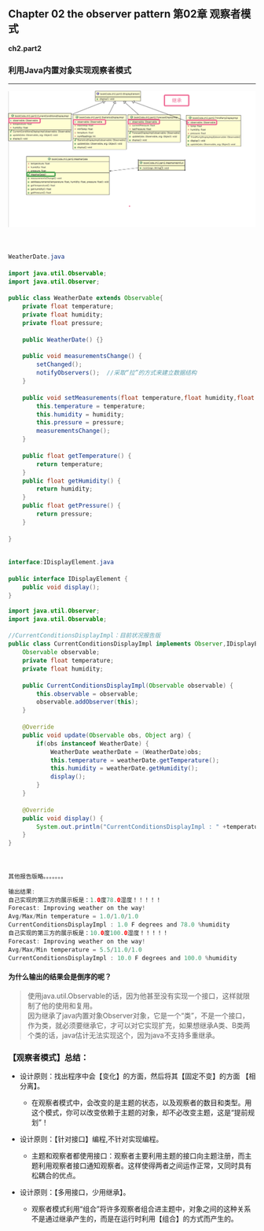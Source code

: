 ## Chapter 02 the observer pattern 第02章 观察者模式
 
**ch2.part2**
 
### 利用Java内置对象实现观察者模式



---
![类UML图](https://github.com/FreshStudent/HeadFirstDesignPatternsTest/blob/master/src/bookCode/ch2/part2/ch2_part2UML.png)

``` java


WeatherDate.java

import java.util.Observable;
import java.util.Observer;

public class WeatherDate extends Observable{
	private float temperature;
	private float humidity;
	private float pressure;
	
	public WeatherDate() {}  
	
	public void measurementsChange() {
		setChanged();
		notifyObservers();  //采取“拉”的方式来建立数据结构
	}

	public void setMeasurements(float temperature,float humidity,float pressure) {
		this.temperature = temperature;
		this.humidity = humidity;
		this.pressure = pressure;
		measurementsChange();
	}

	public float getTemperature() {
		return temperature;
	}
	public float getHumidity() {
		return humidity;
	}
	public float getPressure() {
		return pressure;
	}
	
}
```

```java

interface:IDisplayElement.java

public interface IDisplayElement {
	public void display();
}


```

``` java
import java.util.Observer;
import java.util.Observable;

//CurrentConditionsDisplayImpl：目前状况报告版
public class CurrentConditionsDisplayImpl implements Observer,IDisplayElement{
	Observable observable;
	private float temperature;
	private float humidity;
	
	public CurrentConditionsDisplayImpl(Observable observable) {
		this.observable = observable;
		observable.addObserver(this);
	}
	
	@Override
	public void update(Observable obs, Object arg) {
		if(obs instanceof WeatherDate) {
			WeatherDate weatherDate = (WeatherDate)obs;
			this.temperature = weatherDate.getTemperature();
			this.humidity = weatherDate.getHumidity();
			display();
		}
	}
	
	@Override
	public void display() {
		System.out.println("CurrentConditionsDisplayImpl : " +temperature+" F degrees and "+humidity +" %humidity");
	}
}



其他报告版略。。。。。。。
```


``` java
输出结果:
自己实现的第三方的展示板是：1.0度78.0湿度！！！！！
Forecast: Improving weather on the way!
Avg/Max/Min temperature = 1.0/1.0/1.0
CurrentConditionsDisplayImpl : 1.0 F degrees and 78.0 %humidity
自己实现的第三方的展示板是：10.0度100.0湿度！！！！！
Forecast: Improving weather on the way!
Avg/Max/Min temperature = 5.5/11.0/1.0
CurrentConditionsDisplayImpl : 10.0 F degrees and 100.0 %humidity
```
#### 为什么输出的结果会是倒序的呢？
> 使用java.util.Observable的话，因为他甚至没有实现一个接口，这样就限制了他的使用和复用。<br>
> 因为继承了java内置对象Observer对象，它是一个“类”，不是一个接口，作为类，就必须要继承它，才可以对它实现扩充，如果想继承A类、B类两个类的话，java估计无法实现这个，因为java不支持多重继承。<br>



### 【观察者模式】总结：
- 设计原则：找出程序中会【变化】的方面，然后将其【固定不变】的方面 【相分离】。
	- 在观察者模式中，会改变的是主题的状态，以及观察者的数目和类型。用这个模式，你可以改变依赖于主题的对象，却不必改变主题，这是“提前规划”！
- 设计原则：【针对接口】编程,不针对实现编程。
	- 主题和观察者都使用接口：观察者主要利用主题的接口向主题注册，而主题利用观察者接口通知观察者。这样使得两者之间运作正常，又同时具有松耦合的优点。

- 设计原则：【多用接口，少用继承】。
	- 观察者模式利用“组合”将许多观察者组合进主题中，对象之间的这种关系不是通过继承产生的，而是在运行时利用【组合】的方式而产生的。


